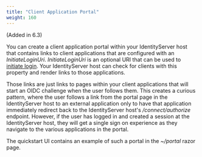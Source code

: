 ```yaml
---
title: "Client Application Portal"
weight: 160
---
```


(Added in 6.3)

You can create a client application portal within your IdentityServer host that contains links to client applications that are configured with an *InitiateLoginUri*. *InitiateLoginUri* is an optional URI that can be used to [initiate login](https://openid.net/specs/openid-connect-core-1_0.html#ThirdPartyInitiatedLogin). Your IdentityServer host can check for clients with this property and render links to those applications. 

Those links are just links to pages within your client applications that will start an OIDC challenge when the user follows them. This creates a curious pattern, where the user follows a link from the portal page in the IdentityServer host to an external application only to have that application immediately redirect back to the IdentityServer host's */connect/authorize* endpoint. However, if the user has logged in and created a session at the IdentityServer host, they will get a single sign on experience as they navigate to the various applications in the portal.

The quickstart UI contains an example of such a portal in the *~/portal* razor page.